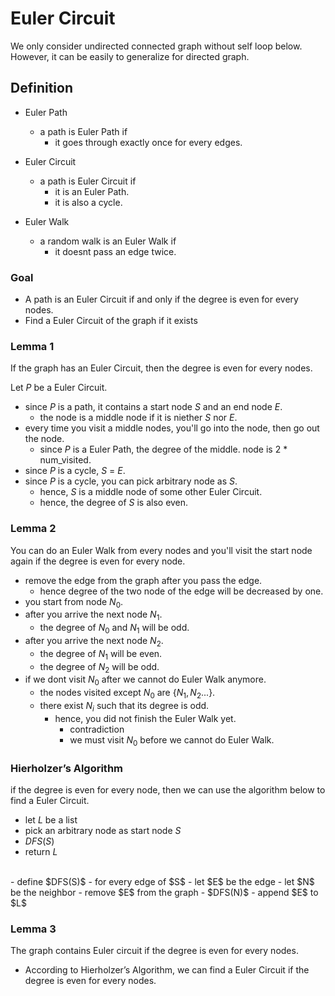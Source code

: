 # Euler Circuit
We only consider undirected connected graph without self loop below. However, it can be easily to generalize for directed graph.

## Definition
- Euler Path
  - a path is Euler Path if
    - it goes through exactly once for every edges.

- Euler Circuit
  - a path is Euler Circuit if
    - it is an Euler Path.
    - it is also a cycle.

- Euler Walk
  - a random walk is an Euler Walk if
    - it doesnt pass an edge twice.

### Goal
- A path is an Euler Circuit if and only if the degree is even for every nodes.
- Find a Euler Circuit of the graph if it exists

### Lemma 1
If the graph has an Euler Circuit, then the degree is even for every nodes.

Let $P$ be a Euler Circuit.

- since $P$ is a path, it contains a start node $S$ and an end node $E$.
  - the node is a middle node if it is niether $S$ nor $E$.
- every time you visit a middle nodes, you'll go into the node, then go out the node.
  - since $P$ is a Euler Path, the degree of the middle. node is 2 * num_visited.
- since $P$ is a cycle, $S$ = $E$.
- since $P$ is a cycle, you can pick arbitrary node as $S$.
  - hence, $S$ is a middle node of some other Euler Circuit.
  - hence, the degree of $S$ is also even.

### Lemma 2
You can do an Euler Walk from every nodes and you'll visit the start node again if the degree is even for every node.

- remove the edge from the graph after you pass the edge.
  - hence degree of the two node of the edge will be decreased by one.
- you start from node $N_0$.
- after you arrive the next node $N_1$.
  - the degree of $N_0$ and $N_1$ will be odd.
- after you arrive the next node $N_2$.
  - the degree of $N_1$ will be even.
  - the degree of $N_2$ will be odd.
- if we dont visit $N_0$ after we cannot do Euler Walk anymore.
  - the nodes visited except $N_0$ are $\{N_1, N_2...\}$.
  - there exist $N_i$ such that its degree is odd.
    - hence, you did not finish the Euler Walk yet.
      - contradiction
      - we must visit $N_0$ before we cannot do Euler Walk.

### Hierholzer’s Algorithm
if the degree is even for every node, then we can use the algorithm below to find a Euler Circuit.
- let $L$ be a list
- pick an arbitrary node as start node $S$
- $DFS(S)$
- return $L$
<br>
- define $DFS(S)$
  - for every edge of $S$
    - let $E$ be the edge
    - let $N$ be the neighbor
    - remove $E$ from the graph
    - $DFS(N)$
    - append $E$ to $L$


### Lemma 3
The graph contains Euler circuit if the degree is even for every nodes.

- According to Hierholzer’s Algorithm, we can find a Euler Circuit if the degree is even for every nodes.